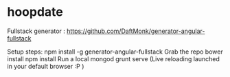 hoopdate
========
Fullstack generator : https://github.com/DaftMonk/generator-angular-fullstack

Setup steps:
npm install -g generator-angular-fullstack
Grab the repo
bower install
npm install
Run a local mongod
grunt serve (Live reloading launched in your default browser :P )
